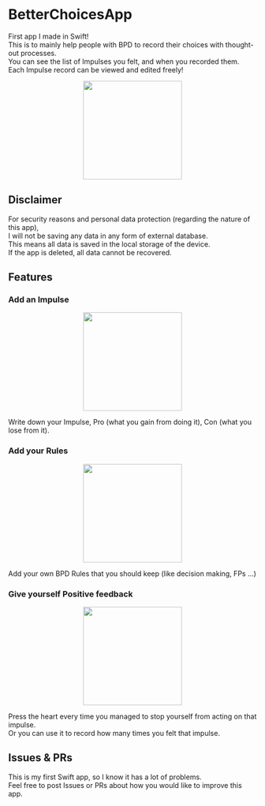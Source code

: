 # BetterChoicesApp
First app I made in Swift!  
This is to mainly help people with BPD to record their choices with thought-out processes.  
You can see the list of Impulses you felt, and when you recorded them.  
Each Impulse record can be viewed and edited freely!  
<p align="center">
  <img src="https://github.com/MontyCoder0701/BetterChoicesApp/assets/104475739/77fd22c0-9834-4d32-889f-59ba6556e991" width="200" >
</p>

## Disclaimer 
For security reasons and personal data protection (regarding the nature of this app),  
I will not be saving any data in any form of external database.  
This means all data is saved in the local storage of the device.  
If the app is deleted, all data cannot be recovered.  

## Features
### Add an Impulse
<p align="center">
  <img src="https://github.com/MontyCoder0701/BetterChoicesApp/assets/104475739/d8d95161-31eb-454a-8df7-3e4c32257fb01" width="200" >
</p>

Write down your Impulse, Pro (what you gain from doing it), Con (what you lose from it).

### Add your Rules
<p align="center">
  <img src="https://github.com/MontyCoder0701/BetterChoicesApp/assets/104475739/33d1f498-63fc-4dcb-9066-a4d2475d153f" width="200" >
</p>

Add your own BPD Rules that you should keep (like decision making, FPs ...)


### Give yourself Positive feedback
<p align="center">
  <img src="https://github.com/MontyCoder0701/BetterChoicesApp/assets/104475739/4fc2ecc5-3ace-447d-b92e-9df4bb2ac22f" width="200" >
</p>

Press the heart every time you managed to stop yourself from acting on that impulse.  
Or you can use it to record how many times you felt that impulse.  

## Issues & PRs
This is my first Swift app, so I know it has a lot of problems.  
Feel free to post Issues or PRs  about how you would like to improve this app.  
